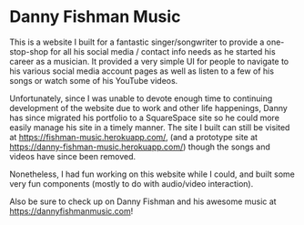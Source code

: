 # Danny Fishman Music

This is a website I built for a fantastic singer/songwriter to provide a one-stop-shop for all his social media / contact info needs as he started his career as a musician. It provided a very simple UI for people to navigate to his various social media account pages as well as listen to a few of his songs or watch some of his YouTube videos. 

Unfortunately, since I was unable to devote enough time to continuing development of the website due to work and other life happenings, Danny has since migrated his portfolio to a SquareSpace site so he could more easily manage his site in a timely manner. The site I built can still be visited at https://fishman-music.herokuapp.com/, (and a prototype site at https://danny-fishman-music.herokuapp.com/) though the songs and videos have since been removed.

Nonetheless, I had fun working on this website while I could, and built some very fun components (mostly to do with audio/video interaction). 

Also be sure to check up on Danny Fishman and his awesome music at https://dannyfishmanmusic.com!
